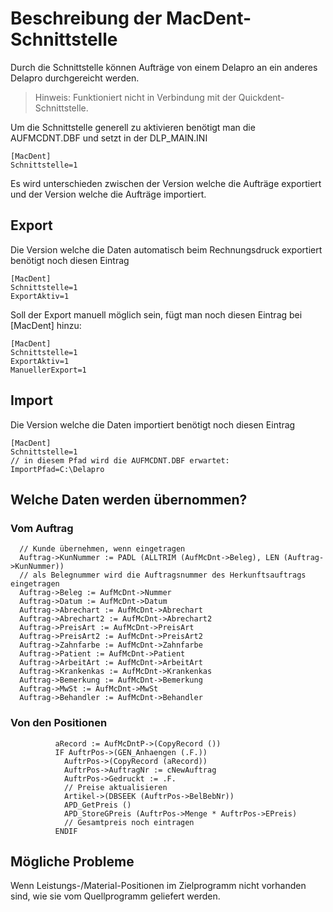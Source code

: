 # Beschreibung der MacDent-Schnittstelle

Durch die Schnittstelle können Aufträge von einem Delapro an ein anderes Delapro durchgereicht werden.

> Hinweis: Funktioniert nicht in Verbindung mit der Quickdent-Schnittstelle.

Um die Schnittstelle generell zu aktivieren benötigt man die AUFMCDNT.DBF und setzt in der DLP_MAIN.INI
```
[MacDent]
Schnittstelle=1
```

Es wird unterschieden zwischen der Version welche die Aufträge exportiert und der Version welche die Aufträge importiert.

## Export
Die Version welche die Daten automatisch beim Rechnungsdruck exportiert benötigt noch diesen Eintrag
```
[MacDent]
Schnittstelle=1
ExportAktiv=1
```

Soll der Export manuell möglich sein, fügt man noch diesen Eintrag bei [MacDent] hinzu:
```
[MacDent]
Schnittstelle=1
ExportAktiv=1
ManuellerExport=1
```

## Import

Die Version welche die Daten importiert benötigt noch diesen Eintrag
```
[MacDent]
Schnittstelle=1
// in diesem Pfad wird die AUFMCDNT.DBF erwartet:
ImportPfad=C:\Delapro
```

## Welche Daten werden übernommen?

### Vom Auftrag

```
  // Kunde übernehmen, wenn eingetragen
  Auftrag->KunNummer := PADL (ALLTRIM (AufMcDnt->Beleg), LEN (Auftrag->KunNummer))
  // als Belegnummer wird die Auftragsnummer des Herkunftsauftrags eingetragen
  Auftrag->Beleg := AufMcDnt->Nummer
  Auftrag->Datum := AufMcDnt->Datum
  Auftrag->Abrechart := AufMcDnt->Abrechart
  Auftrag->Abrechart2 := AufMcDnt->Abrechart2
  Auftrag->PreisArt := AufMcDnt->PreisArt
  Auftrag->PreisArt2 := AufMcDnt->PreisArt2
  Auftrag->Zahnfarbe := AufMcDnt->Zahnfarbe
  Auftrag->Patient := AufMcDnt->Patient
  Auftrag->ArbeitArt := AufMcDnt->ArbeitArt
  Auftrag->Krankenkas := AufMcDnt->Krankenkas
  Auftrag->Bemerkung := AufMcDnt->Bemerkung
  Auftrag->MwSt := AufMcDnt->MwSt
  Auftrag->Behandler := AufMcDnt->Behandler
```

### Von den Positionen

```
          aRecord := AufMcDntP->(CopyRecord ())
          IF AuftrPos->(GEN_Anhaengen (.F.))
            AuftrPos->(CopyRecord (aRecord))
            AuftrPos->AuftragNr := cNewAuftrag
            AuftrPos->Gedruckt := .F.
            // Preise aktualisieren
            Artikel->(DBSEEK (AuftrPos->BelBebNr))
            APD_GetPreis ()
            APD_StoreGPreis (AuftrPos->Menge * AuftrPos->EPreis)
            // Gesamtpreis noch eintragen
          ENDIF

```

## Mögliche Probleme

Wenn Leistungs-/Material-Positionen im Zielprogramm nicht vorhanden sind, wie sie vom Quellprogramm geliefert werden.
